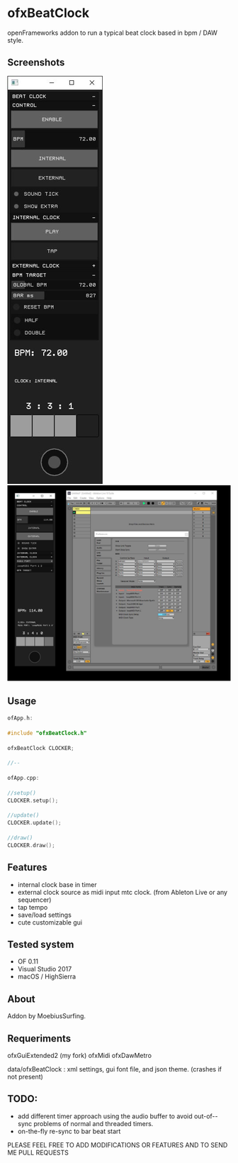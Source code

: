 # ofxBeatClock

openFrameworks addon to run a typical beat clock based in bpm / DAW style.



## Screenshots

![Alt text](/screenshot1.JPG?raw=true "screenshot1")
![Alt text](/screenshot2.JPG?raw=true "screenshot2")


## Usage

```c++
ofApp.h:

#include "ofxBeatClock.h"

ofxBeatClock CLOCKER;

//--

ofApp.cpp:

//setup()
CLOCKER.setup();

//update()
CLOCKER.update();

//draw()
CLOCKER.draw();
```


## Features

- internal clock base in timer
- external clock source as midi input mtc clock. (from Ableton Live or any sequencer)
- tap tempo
- save/load settings
- cute customizable gui


## Tested system

- OF 0.11
- Visual Studio 2017
- macOS / HighSierra


## About

Addon by MoebiusSurfing.


## Requeriments

ofxGuiExtended2 (my fork)
ofxMidi
ofxDawMetro

data/ofxBeatClock : xml settings, gui font file, and json theme. (crashes if not present)


## TODO:

- add different timer approach using the audio buffer to avoid out-of--sync problems of normal and threaded timers.
- on-the-fly re-sync to bar beat start


PLEASE FEEL FREE TO ADD MODIFICATIONS OR FEATURES AND TO SEND ME PULL REQUESTS
